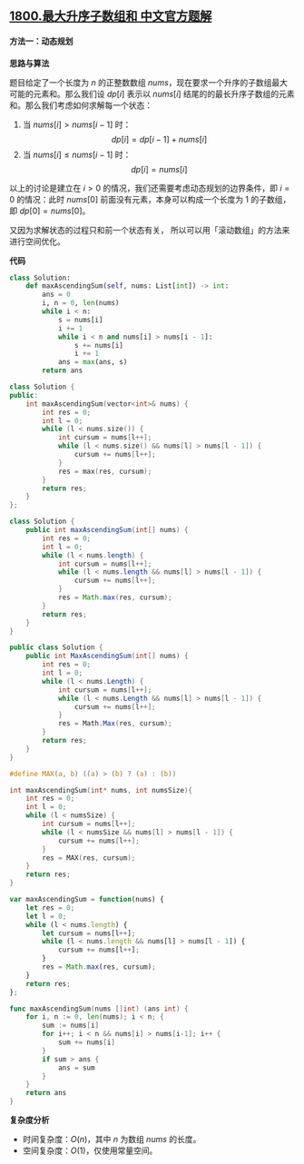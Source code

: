## [1800.最大升序子数组和 中文官方题解](https://leetcode.cn/problems/maximum-ascending-subarray-sum/solutions/100000/zui-da-sheng-xu-zi-shu-zu-he-by-leetcode-0q6v)
#### 方法一：动态规划

**思路与算法**

题目给定了一个长度为 $n$ 的正整数数组 $\textit{nums}$，现在要求一个升序的子数组最大可能的元素和。那么我们设 $\textit{dp}[i]$ 表示以 $\textit{nums}[i]$ 结尾的的最长升序子数组的元素和。那么我们考虑如何求解每一个状态：

1. 当 $\textit{nums}[i] > \textit{nums}[i - 1]$ 时：
   $$\textit{dp}[i] = \textit{dp}[i - 1] + \textit{nums}[i]$$
2. 当 $\textit{nums}[i] \le \textit{nums}[i - 1]$ 时：
   $$\textit{dp}[i] = \textit{nums}[i]$$

以上的讨论是建立在 $i > 0$ 的情况，我们还需要考虑动态规划的边界条件，即 $i = 0$ 的情况：此时 $\textit{nums}[0]$ 前面没有元素，本身可以构成一个长度为 $1$ 的子数组，即 $\textit{dp}[0] = \textit{nums}[0]$。

又因为求解状态的过程只和前一个状态有关， 所以可以用「滚动数组」的方法来进行空间优化。

**代码**

```Python [sol1-Python3]
class Solution:
    def maxAscendingSum(self, nums: List[int]) -> int:
        ans = 0
        i, n = 0, len(nums)
        while i < n:
            s = nums[i]
            i += 1
            while i < n and nums[i] > nums[i - 1]:
                s += nums[i]
                i += 1
            ans = max(ans, s)
        return ans
```

```C++ [sol1-C++]
class Solution {
public:
    int maxAscendingSum(vector<int>& nums) {
        int res = 0;
        int l = 0;
        while (l < nums.size()) {
            int cursum = nums[l++];
            while (l < nums.size() && nums[l] > nums[l - 1]) {
                cursum += nums[l++];
            }
            res = max(res, cursum);
        }
        return res;
    }
};
```

```Java [sol1-Java]
class Solution {
    public int maxAscendingSum(int[] nums) {
        int res = 0;
        int l = 0;
        while (l < nums.length) {
            int cursum = nums[l++];
            while (l < nums.length && nums[l] > nums[l - 1]) {
                cursum += nums[l++];
            }
            res = Math.max(res, cursum);
        }
        return res;
    }
}
```

```C# [sol1-C#]
public class Solution {
    public int MaxAscendingSum(int[] nums) {
        int res = 0;
        int l = 0;
        while (l < nums.Length) {
            int cursum = nums[l++];
            while (l < nums.Length && nums[l] > nums[l - 1]) {
                cursum += nums[l++];
            }
            res = Math.Max(res, cursum);
        }
        return res;
    }
}
```

```C [sol1-C]
#define MAX(a, b) ((a) > (b) ? (a) : (b))

int maxAscendingSum(int* nums, int numsSize){
    int res = 0;
    int l = 0;
    while (l < numsSize) {
        int cursum = nums[l++];
        while (l < numsSize && nums[l] > nums[l - 1]) {
            cursum += nums[l++];
        }
        res = MAX(res, cursum);
    }
    return res;
}
```

```JavaScript [sol1-JavaScript]
var maxAscendingSum = function(nums) {
    let res = 0;
    let l = 0;
    while (l < nums.length) {
        let cursum = nums[l++];
        while (l < nums.length && nums[l] > nums[l - 1]) {
            cursum += nums[l++];
        }
        res = Math.max(res, cursum);
    }
    return res;
};
```

```go [sol1-Golang]
func maxAscendingSum(nums []int) (ans int) {
    for i, n := 0, len(nums); i < n; {
        sum := nums[i]
        for i++; i < n && nums[i] > nums[i-1]; i++ {
            sum += nums[i]
        }
        if sum > ans {
            ans = sum
        }
    }
    return ans
}
```

**复杂度分析**

- 时间复杂度：$O(n)$，其中 $n$ 为数组 $\textit{nums}$ 的长度。
- 空间复杂度：$O(1)$，仅使用常量空间。